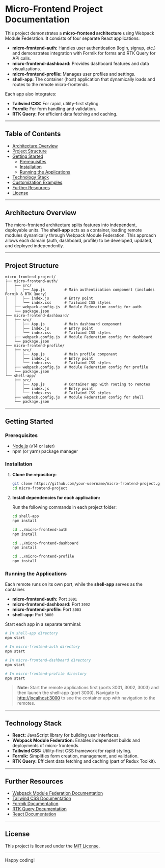 # Micro-Frontend Project Documentation

This project demonstrates a **micro-frontend architecture** using Webpack Module Federation. It consists of four separate React applications:

- **micro-frontend-auth:** Handles user authentication (login, signup, etc.) and demonstrates integration with Formik for forms and RTK Query for API calls.
- **micro-frontend-dashboard:** Provides dashboard features and data visualizations.
- **micro-frontend-profile:** Manages user profiles and settings.
- **shell-app:** The container (host) application that dynamically loads and routes to the remote micro-frontends.

Each app also integrates:

- **Tailwind CSS:** For rapid, utility-first styling.
- **Formik:** For form handling and validation.
- **RTK Query:** For efficient data fetching and caching.

---

## Table of Contents

- [Architecture Overview](#architecture-overview)
- [Project Structure](#project-structure)
- [Getting Started](#getting-started)
  - [Prerequisites](#prerequisites)
  - [Installation](#installation)
  - [Running the Applications](#running-the-applications)
- [Technology Stack](#technology-stack)
- [Customization Examples](#customization-examples)
- [Further Resources](#further-resources)
- [License](#license)

---

## Architecture Overview

The micro-frontend architecture splits features into independent, deployable units. The **shell-app** acts as a container, loading remote modules dynamically through Webpack Module Federation. This approach allows each domain (auth, dashboard, profile) to be developed, updated, and deployed independently.

---

## Project Structure

```
micro-frontend-project/
├── micro-frontend-auth/
│   ├── src/
│   │   ├── App.js         # Main authentication component (includes Formik & RTK Query)
│   │   ├── index.js       # Entry point
│   │   └── index.css      # Tailwind CSS styles
│   ├── webpack.config.js  # Module Federation config for auth
│   └── package.json
├── micro-frontend-dashboard/
│   ├── src/
│   │   ├── App.js         # Main dashboard component
│   │   ├── index.js       # Entry point
│   │   └── index.css      # Tailwind CSS styles
│   ├── webpack.config.js  # Module Federation config for dashboard
│   └── package.json
├── micro-frontend-profile/
│   ├── src/
│   │   ├── App.js         # Main profile component
│   │   ├── index.js       # Entry point
│   │   └── index.css      # Tailwind CSS styles
│   ├── webpack.config.js  # Module Federation config for profile
│   └── package.json
└── shell-app/
    ├── src/
    │   ├── App.js         # Container app with routing to remotes
    │   ├── index.js       # Entry point
    │   └── index.css      # Tailwind CSS styles
    ├── webpack.config.js  # Module Federation config for shell
    └── package.json
```

---

## Getting Started

### Prerequisites

- [Node.js](https://nodejs.org/en/) (v14 or later)
- npm (or yarn) package manager

### Installation

1. **Clone the repository:**

   ```bash
   git clone https://github.com/your-username/micro-frontend-project.git
   cd micro-frontend-project
   ```

2. **Install dependencies for each application:**

   Run the following commands in each project folder:

   ```bash
   cd shell-app
   npm install

   cd ../micro-frontend-auth
   npm install

   cd ../micro-frontend-dashboard
   npm install

   cd ../micro-frontend-profile
   npm install
   ```

### Running the Applications

Each remote runs on its own port, while the **shell-app** serves as the container.

- **micro-frontend-auth:** Port `3001`
- **micro-frontend-dashboard:** Port `3002`
- **micro-frontend-profile:** Port `3003`
- **shell-app:** Port `3000`

Start each app in a separate terminal:

```bash
# In shell-app directory
npm start

# In micro-frontend-auth directory
npm start

# In micro-frontend-dashboard directory
npm start

# In micro-frontend-profile directory
npm start
```

> **Note:** Start the remote applications first (ports 3001, 3002, 3003) and then launch the shell-app (port 3000). Navigate to [http://localhost:3000](http://localhost:3000) to see the container app with navigation to the remotes.

---

## Technology Stack

- **React:** JavaScript library for building user interfaces.
- **Webpack Module Federation:** Enables independent builds and deployments of micro-frontends.
- **Tailwind CSS:** Utility-first CSS framework for rapid styling.
- **Formik:** Simplifies form creation, management, and validation.
- **RTK Query:** Efficient data fetching and caching (part of Redux Toolkit).

---

## Further Resources

- [Webpack Module Federation Documentation](https://webpack.js.org/concepts/module-federation/)
- [Tailwind CSS Documentation](https://tailwindcss.com/docs)
- [Formik Documentation](https://formik.org/)
- [RTK Query Documentation](https://redux-toolkit.js.org/rtk-query/overview)
- [React Documentation](https://reactjs.org/docs/getting-started.html)

---

## License

This project is licensed under the [MIT License](LICENSE).

---

Happy coding!

